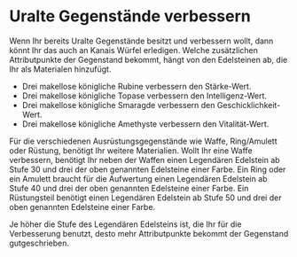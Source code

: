 # Uralte Gegenstände verbessern

Wenn Ihr bereits Uralte Gegenstände besitzt und verbessern wollt, dann könnt Ihr das auch an Kanais Würfel erledigen. Welche zusätzlichen Attributpunkte der Gegenstand bekommt, hängt von den Edelsteinen ab, die Ihr als Materialen hinzufügt.

* Drei makellose königliche Rubine verbessern den Stärke-Wert.
* Drei makellose königliche Topase verbessern den Intelligenz-Wert.
* Drei makellose königliche Smaragde verbessern den Geschicklichkeit-Wert.
* Drei makellose königliche Amethyste verbessern den Vitalität-Wert.

Für die verschiedenen Ausrüstungsgegenstände wie Waffe, Ring/Amulett oder Rüstung, benötigt Ihr weitere Materialien. Wollt Ihr eine Waffe verbessern, benötigt Ihr neben der Waffen einen Legendären Edelstein ab Stufe 30 und drei der oben genannten Edelsteine einer Farbe. Ein Ring oder ein Amulett braucht für die Aufwertung einen Legendären Edelstein ab Stufe 40 und drei der oben genannten Edelsteine einer Farbe. Ein Rüstungsteil benötigt einen Legendären Edelstein ab Stufe 50 und drei der oben genannten Edelsteine einer Farbe.

Je höher die Stufe des Legendären Edelsteins ist, die Ihr für die Verbesserung benutzt, desto mehr Attributpunkte bekommt der Gegenstand gutgeschrieben.
